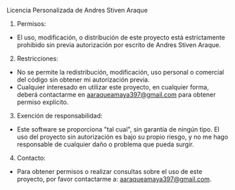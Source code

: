 Licencia Personalizada de Andres Stiven Araque

1. Permisos:

- El uso, modificación, o distribución de este proyecto está estrictamente prohibido sin previa autorización por escrito de Andres Stiven Araque.

2. Restricciones:

- No se permite la redistribución, modificación, uso personal o comercial del código sin obtener mi autorización previa.
- Cualquier interesado en utilizar este proyecto, en cualquier forma, deberá contactarme en aaraqueamaya397@gmail.com para obtener permiso explícito.

3. Exención de responsabilidad:

- Este software se proporciona "tal cual", sin garantía de ningún tipo. El uso del proyecto sin autorización es bajo su propio riesgo, y no me hago responsable de cualquier daño o problema que pueda surgir.

4. Contacto:

- Para obtener permisos o realizar consultas sobre el uso de este proyecto, por favor contactarme a: aaraqueamaya397@gmail.com.